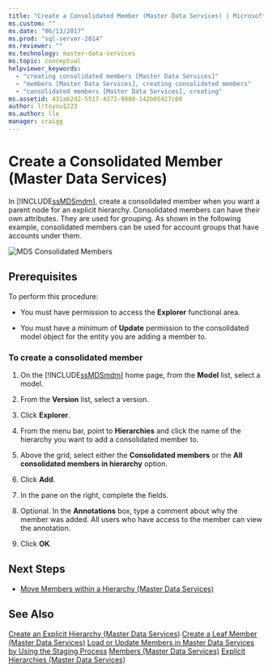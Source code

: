 ```yaml
---
title: "Create a Consolidated Member (Master Data Services) | Microsoft Docs"
ms.custom: ""
ms.date: "06/13/2017"
ms.prod: "sql-server-2014"
ms.reviewer: ""
ms.technology: master-data-services
ms.topic: conceptual
helpviewer_keywords: 
  - "creating consolidated members [Master Data Services]"
  - "members [Master Data Services], creating consolidated members"
  - "consolidated members [Master Data Services], creating"
ms.assetid: 431ab2d2-5517-4372-9980-142b05427c08
author: lrtoyou1223
ms.author: lle
manager: craigg
---
```

# Create a Consolidated Member (Master Data Services)
  In [!INCLUDE[ssMDSmdm](../includes/ssmdsmdm-md.md)], create a consolidated member when you want a parent node for an explicit hierarchy. Consolidated members can have their own attributes. They are used for grouping. As shown in the following example, consolidated members can be used for account groups that have accounts under them.

 ![MDS Consolidated Members](../../2014/master-data-services/media/mds-consolidated-members.png "MDS Consolidated Members")

## Prerequisites
 To perform this procedure:

-   You must have permission to access the **Explorer** functional area.

-   You must have a minimum of **Update** permission to the consolidated model object for the entity you are adding a member to.

### To create a consolidated member

1.  On the [!INCLUDE[ssMDSmdm](../includes/ssmdsmdm-md.md)] home page, from the **Model** list, select a model.

2.  From the **Version** list, select a version.

3.  Click **Explorer**.

4.  From the menu bar, point to **Hierarchies** and click the name of the hierarchy you want to add a consolidated member to.

5.  Above the grid, select either the **Consolidated members** or the **All consolidated members in hierarchy** option.

6.  Click **Add**.

7.  In the pane on the right, complete the fields.

8.  Optional. In the **Annotations** box, type a comment about why the member was added. All users who have access to the member can view the annotation.

9. Click **OK**.

## Next Steps

-   [Move Members within a Hierarchy &#40;Master Data Services&#41;](move-members-within-a-hierarchy-master-data-services.md)

## See Also
 [Create an Explicit Hierarchy &#40;Master Data Services&#41;](../../2014/master-data-services/create-an-explicit-hierarchy-master-data-services.md) 
 [Create a Leaf Member &#40;Master Data Services&#41;](../../2014/master-data-services/create-a-leaf-member-master-data-services.md) 
 [Load or Update Members in Master Data Services by Using the Staging Process](add-update-and-delete-data-master-data-services.md) 
 [Members &#40;Master Data Services&#41;](../../2014/master-data-services/members-master-data-services.md) 
 [Explicit Hierarchies &#40;Master Data Services&#41;](../../2014/master-data-services/explicit-hierarchies-master-data-services.md)


